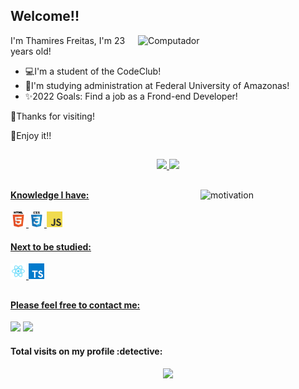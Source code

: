 ## Welcome!! 

 <img src="https://raw.githubusercontent.com/MicaelliMedeiros/micaellimedeiros/master/image/computer-illustration.png" min-width="300px" max-width="300px" width="300px" align="right" alt="Computador">
  
I'm Thamires Freitas, I'm 23 years old!
  
<ul>
  <li>💻I'm a student of the CodeClub!</li>
  <li>📖I'm studying administration at Federal University of Amazonas!</li>
  <li>✨2022 Goals: Find a job as a Frond-end Developer!</li>
</ul>

🙏Thanks for visiting!

🤗Enjoy it!!

##

<div align="center">
  <a href="https://github.com/bythami">
  <img height="150em" src="https://github-readme-stats.vercel.app/api?username=bythami&show_icons=true&theme=radical&include_all_commits=true&count_private=true"/>
  <img height="150em" src="https://github-readme-stats.vercel.app/api/top-langs/?username=bythami&layout=compact&langs_count=7&theme=radical"/>
</div>
  
  ##
  <img src="https://media.giphy.com/media/ULUQvQ0LeGKZvvxk7Y/giphy.gif" min-width="200px" max-width="200px" width="200px" align="right" alt="motivation">
  <h4> Knowledge I have: </h4>
  <code><img height="25" src="https://raw.githubusercontent.com/github/explore/80688e429a7d4ef2fca1e82350fe8e3517d3494d/topics/html/html.png" alt="HTML5"/></code>
  <code><img height="25" src="https://raw.githubusercontent.com/github/explore/80688e429a7d4ef2fca1e82350fe8e3517d3494d/topics/css/css.png" alt="CSS"/></code> 
    <code><img height="25" src="https://raw.githubusercontent.com/github/explore/80688e429a7d4ef2fca1e82350fe8e3517d3494d/topics/javascript/javascript.png" alt="Javascript"/></code>

<h4> Next to be studied: </h4>
  <code><img height="25" src="https://raw.githubusercontent.com/github/explore/80688e429a7d4ef2fca1e82350fe8e3517d3494d/topics/react/react.png" alt="React"/></code>
  <code><img height="25" src="https://raw.githubusercontent.com/github/explore/80688e429a7d4ef2fca1e82350fe8e3517d3494d/topics/typescript/typescript.png" alt="Typescript"/></code>

  ##
  
  <h4>Please feel free to contact me:</h4>
 <div>
    <a href="https://www.linkedin.com/in/thamires-freitas-561086213/" target="_blank"><img src="https://img.shields.io/badge/-LinkedIn-%230077B5?style=for-the-badge&logo=linkedin&logoColor=white" target="_blank"></a> 
   <a href="https://www.instagram.com/bythami/?hl=pt-br" target="_blank"><img src="https://img.shields.io/badge/-Instagram-%23E4405F?style=for-the-badge&logo=instagram&logoColor=white" target="_blank"></a>
  </div>
 
 <h4>Total visits on my profile :detective:</h4>
 <p align="center"> 
   <img alingn="center" src="https://profile-counter.glitch.me/bythami/count.svg" />
 </p>
